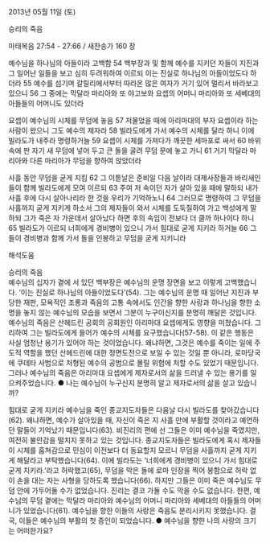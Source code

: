 2013년 05월 11일 (토)

승리의 죽음



마태복음 27:54 - 27:66 / 새찬송가 160 장


예수님을 하나님의 아들이라 고백함
54 백부장과 및 함께 예수를 지키던 자들이 지진과 그 일어난 일들을 보고 심히 두려워하여 이르되 이는 진실로 하나님의 아들이었도다 하더라 55 예수를 섬기며 갈릴리에서부터 따라온 많은 여자가 거기 있어 멀리서 바라보고 있으니 56 그 중에는 막달라 마리아와 또 야고보와 요셉의 어머니 마리아와 또 세베대의 아들들의 어머니도 있더라

요셉이 예수님의 시체를 무덤에 놓음
57 저물었을 때에 아리마대의 부자 요셉이라 하는 사람이 왔으니 그도 예수의 제자라 58 빌라도에게 가서 예수의 시체를 달라 하니 이에 빌라도가 내주라 명령하거늘 59 요셉이 시체를 가져다가 깨끗한 세마포로 싸서 60 바위 속에 판 자기 새 무덤에 넣어 두고 큰 돌을 굴려 무덤 문에 놓고 가니 61 거기 막달라 마리아와 다른 마리아가 무덤을 향하여 앉았더라

사흘 동안 무덤을 굳게 지킴
62 그 이튿날은 준비일 다음 날이라 대제사장들과 바리새인들이 함께 빌라도에게 모여 이르되 63 주여 저 속이던 자가 살아 있을 때에 말하되 내가 사흘 후에 다시 살아나리라 한 것을 우리가 기억하노니 64 그러므로 명령하여 그 무덤을 사흘까지 굳게 지키게 하소서 그의 제자들이 와서 시체를 도둑질하여 가고 백성에게 말하되 그가 죽은 자 가운데서 살아났다 하면 후의 속임이 전보다 더 클까 하나이다 하니 65 빌라도가 이르되 너희에게 경비병이 있으니 가서 힘대로 굳게 지키라 하거늘 66 그들이 경비병과 함께 가서 돌을 인봉하고 무덤을 굳게 지키니라

해석도움





승리의 죽음  
예수님의 십자가 곁에 서 있던 백부장은 예수님의 운명 장면을 보고 이렇게 고백했습니다. ‘이는 진실로 하나님의 아들이었도다’(54). 그는 예수님의 운명 때 일어난 지진과 부당한 재판, 모욕적인 조롱과 죽음의 고통 속에서도 인간을 향한 사랑과 하나님을 향한 소명을 놓지 않는 예수님의 모습을 보면서 그분이 누구이신지를 분명히 깨달은 것입니다. 예수님의 죽음은 산헤드린 공회의 공회원인 아리마대 요셉에게도 영향을 미쳤습니다. 그리하여 그는 빌라도에게 들어가 예수의 시체를 요구했습니다(57-58). 이 같은 행동은 사실 엄청난 용기가 있어야 하는 것이었습니다. 왜냐하면, 그것은 예수를 죽이는 일에 주도적 역할을 했던 산헤드린에 대한 정면도전으로 보일 수 있는 것일 뿐 아니라, 로마당국에 쿠데타 사범으로 처형된 예수의 공범으로 몰릴 위험에 처할 수도 있었기 때문입니다. 그러나 예수님의 죽음은 아리마대 요셉에게 제자로서의 삶을 드러낼 수 있는 용기를 일으켜주었습니다. 
● 나는 예수님이 누구신지 분명히 알고 제자로서의 삶을 살고 있습니까? 

힘대로 굳게 지키라  예수님을 죽인 종교지도자들은 다음날 다시 빌라도를 찾아갔습니다(62). 왜냐하면, 예수가 살아있을 때, 자신이 죽은 지 사흘 만에 부활할 것이라고 예언하던 말들이 기억났기 때문입니다(63). 비진리의 편에 선 그들은 이미 예수님을 죽였지만, 여전히 불안감을 떨치지 못하고 있는 것입니다. 종교지도자들은 빌라도에게 혹시 제자들이 시체를 훔쳐감으로 민심이 이전보다 더 동요할지 모르니 무덤을 사흘까지 굳게 지키게 해달라고 부탁했습니다(64). 이에 빌라도는 ‘너희에게 경비병이 있으니 가서 힘대로 굳게 지키라.’라고 허락했고(65), 무덤을 막은 돌에 로마 인장을 찍어 봉함으로 허락 없이 손을 대는 자는 사형을 당하도록 했습니다(66). 하지만 그들은 이미 죽은 예수님도 무덤 안에 가두어둘 수가 없었습니다. 진리는 결코 가둘 수도 막을 수도 없습니다. 한편, 예수님의 무덤 곁에는 막달라 마리아와 예수님의 어머니 마리아와 세베대의 아들들의 어머니가 있었습니다(61). 예수님을 향한 이들의 사랑은 죽음도 분리시키지 못했습니다. 결국, 이들은 예수님의 부활의 첫 증인이 되었습니다. 
● 예수님을 향한 나의 사랑의 크기는 어떠한가요?